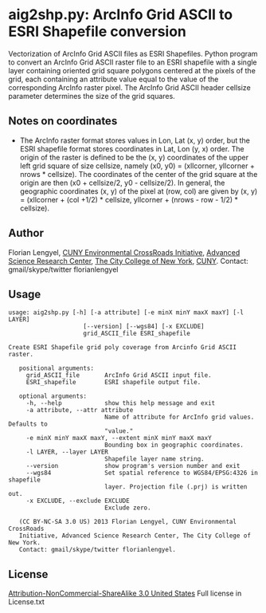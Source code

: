 aig2shp.py: ArcInfo Grid ASCII to ESRI Shapefile conversion
=====================
Vectorization of ArcInfo Grid ASCII files as ESRI Shapefiles. 
Python program to convert an ArcInfo Grid ASCII raster file to an ESRI shapefile with 
a single layer containing oriented grid square polygons centered at the pixels 
of the grid, each containing an attribute value equal to the value of the corresponding 
ArcInfo raster pixel. The ArcInfo Grid ASCII header cellsize parameter determines the
size of the grid squares. 

## Notes on coordinates ##
* The ArcInfo raster format stores values in Lon, Lat (x, y) order, but the ESRI shapefile format
stores coordinates in Lat, Lon (y, x) order. The origin of the raster is defined to
be the (x, y) coordinates of the upper left grid square of size cellsize, namely
(x0, y0) = (xllcorner, yllcorner + nrows * cellsize). The coordinates of the center of the 
grid square at the origin are then (x0 + cellsize/2, y0 - cellsize/2). In general, the 
geographic coordinates (x, y) of the pixel at (row, col) are given by
(x, y) = (xllcorner + (col +1/2) * cellsize, yllcorner + (nrows - row - 1/2) * cellsize).

    
## Author ##
Florian Lengyel, [CUNY Environmental CrossRoads Initiative](http://asrc.cuny.edu/crossroads), 
[Advanced Science Research Center](http://asrc.cuny.edu/crossroads),
[The City College of New York](http://www.ccny.cuny.edu), [CUNY](http://www.cuny.edu).
Contact: gmail/skype/twitter florianlengyel

## Usage ##
```
usage: aig2shp.py [-h] [-a attribute] [-e minX minY maxX maxY] [-l LAYER]
                     [--version] [--wgs84] [-x EXCLUDE]
                     grid_ASCII_file ESRI_shapefile

Create ESRI Shapefile grid poly coverage from Arcinfo Grid ASCII raster.

   positional arguments:
     grid_ASCII_file       ArcInfo Grid ASCII input file.
     ESRI_shapefile        ESRI shapefile output file.

   optional arguments:
     -h, --help            show this help message and exit
     -a attribute, --attr attribute
                           Name of attribute for ArcInfo grid values. Defaults to
                           "value."
     -e minX minY maxX maxY, --extent minX minY maxX maxY
                           Bounding box in geographic coordinates.
     -l LAYER, --layer LAYER
                           Shapefile layer name string.
     --version             show program's version number and exit
     --wgs84               Set spatial reference to WGS84/EPSG:4326 in shapefile
                           layer. Projection file (.prj) is written out.
     -x EXCLUDE, --exclude EXCLUDE
                           Exclude zero.

   (CC BY-NC-SA 3.0 US) 2013 Florian Lengyel, CUNY Environmental CrossRoads
   Initiative, Advanced Science Research Center, The City College of New York.
   Contact: gmail/skype/twitter florianlengyel.
```

## License ##
[Attribution-NonCommercial-ShareAlike 3.0 United States](http://creativecommons.org/licenses/by-nc-sa/3.0/us/)
Full license in License.txt
